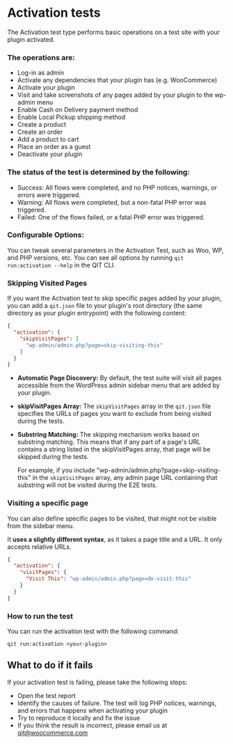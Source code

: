 # Activation tests

The Activation test type performs basic operations on a test site with your plugin activated.

### The operations are:

- Log-in as admin
- Activate any dependencies that your plugin has (e.g. WooCommerce)
- Activate your plugin
- Visit and take screenshots of any pages added by your plugin to the wp-admin menu
- Enable Cash on Delivery payment method
- Enable Local Pickup shipping method
- Create a product
- Create an order
- Add a product to cart
- Place an order as a guest
- Deactivate your plugin

### The status of the test is determined by the following:

- Success: All flows were completed, and no PHP notices, warnings, or errors were triggered.
- Warning: All flows were completed, but a non-fatal PHP error was triggered.
- Failed: One of the flows failed, or a fatal PHP error was triggered.

### Configurable Options:

You can tweak several parameters in the Activation Test, such as Woo, WP, and PHP versions, etc. You can see all options by running `qit run:activation --help` in the QIT CLI.

### Skipping Visited Pages

If you want the Activation test to skip specific pages added by your plugin, you can add a `qit.json` file to your plugin's root directory (the same directory as your plugin entrypoint) with the following content:

```json
{
  "activation": {
    "skipVisitPages": [
      "wp-admin/admin.php?page=skip-visiting-this"
    ]
  }
}
```
  - **Automatic Page Discovery:** By default, the test suite will visit all pages accessible from the WordPress admin sidebar menu that are added by your plugin.
  - **skipVisitPages Array:** The `skipVisitPages` array in the `qit.json` file specifies the URLs of pages you want to exclude from being visited during the tests.
  - **Substring Matching:** The skipping mechanism works based on substring matching. This means that if any part of a page's URL contains a string listed in the skipVisitPages array, that page will be skipped during the tests.
    
    For example, if you include "wp-admin/admin.php?page=skip-visiting-this" in the `skipVisitPages` array, any admin page URL containing that substring will not be visited during the E2E tests.

### Visiting a specific page

You can also define specific pages to be visited, that might not be visible from the sidebar menu.

It **uses a slightly different syntax**, as it takes a page title and a URL. It only accepts relative URLs.

```json
{
  "activation": {
    "visitPages": {
      "Visit This": "wp-admin/admin.php?page=do-visit-this"
    }
  }
}
```

### How to run the test

You can run the activation test with the following command:

```qitbash
qit run:activation <your-plugin>
```

## What to do if it fails

If your activation test is failing, please take the following steps:
- Open the test report
- Identify the causes of failure. The test will log PHP notices, warnings, and errors that happens when activating your plugin
- Try to reproduce it locally and fix the issue
- If you think the result is incorrect, please email us at qit@woocommerce.com